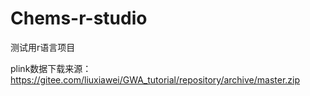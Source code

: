 # Chems-r-studio
测试用r语言项目


plink数据下载来源：https://gitee.com/liuxiawei/GWA_tutorial/repository/archive/master.zip
